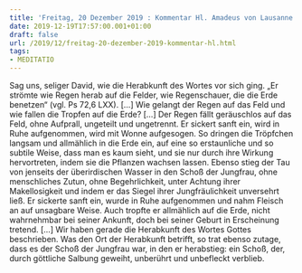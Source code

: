 ```yaml
---
title: 'Freitag, 20 Dezember 2019 : Kommentar Hl. Amadeus von Lausanne'
date: 2019-12-19T17:57:00.001+01:00
draft: false
url: /2019/12/freitag-20-dezember-2019-kommentar-hl.html
tags: 
- MEDITATIO
---
```


Sag uns, seliger David, wie die Herabkunft des Wortes vor sich ging. „Er strömte wie Regen herab auf die Felder, wie Regenschauer, die die Erde benetzen“ (vgl. Ps 72,6 LXX). \[…\] Wie gelangt der Regen auf das Feld und wie fallen die Tropfen auf die Erde? \[…\] Der Regen fällt geräuschlos auf das Feld, ohne Aufprall, ungeteilt und ungetrennt. Er sickert sanft ein, wird in Ruhe aufgenommen, wird mit Wonne aufgesogen. So dringen die Tröpfchen langsam und allmählich in die Erde ein, auf eine so erstaunliche und so subtile Weise, dass man es kaum sieht, und sie nur durch ihre Wirkung hervortreten, indem sie die Pflanzen wachsen lassen. Ebenso stieg der Tau von jenseits der überirdischen Wasser in den Schoß der Jungfrau, ohne menschliches Zutun, ohne Begehrlichkeit, unter Achtung ihrer Makellosigkeit und indem er das Siegel ihrer Jungfräulichkeit unversehrt ließ. Er sickerte sanft ein, wurde in Ruhe aufgenommen und nahm Fleisch an auf unsagbare Weise. Auch tropfte er allmählich auf die Erde, nicht wahrnehmbar bei seiner Ankunft, doch bei seiner Geburt in Erscheinung tretend. \[…\] Wir haben gerade die Herabkunft des Wortes Gottes beschrieben. Was den Ort der Herabkunft betrifft, so trat ebenso zutage, dass es der Schoß der Jungfrau war, in den er herabstieg: ein Schoß, der, durch göttliche Salbung geweiht, unberührt und unbefleckt verblieb.